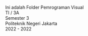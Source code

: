 Ini adalah Folder Pemrograman Visual
<br/>
TI / 3A
<br/>
Semester 3
<br/>
Politeknik Negeri Jakarta
<br/>
2022 - 2022
